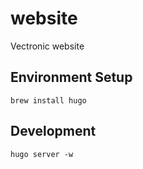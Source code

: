 # website
Vectronic website

## Environment Setup

`brew install hugo`

## Development

`hugo server -w`

